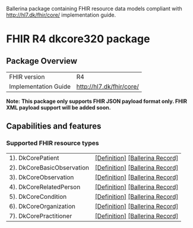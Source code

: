 Ballerina package containing FHIR resource data models
compliant with http://hl7.dk/fhir/core/ implementation guide.

# FHIR R4 dkcore320 package

## Package Overview

|                      |                      |
|----------------------|----------------------|
| FHIR version         | R4                   |
| Implementation Guide | http://hl7.dk/fhir/core/               |


**Note:**
**This package only supports FHIR JSON payload format only. FHIR XML payload support will be added soon.**

## Capabilities and features

### Supported FHIR resource types

|                  |                                             |
|------------------|---------------------------------------------|
| 1). DkCorePatient | [[Definition]][s1] [[Ballerina Record]][m1] |
| 2). DkCoreBasicObservation | [[Definition]][s2] [[Ballerina Record]][m2] |
| 3). DkCoreObservation | [[Definition]][s3] [[Ballerina Record]][m3] |
| 4). DkCoreRelatedPerson | [[Definition]][s4] [[Ballerina Record]][m4] |
| 5). DkCoreCondition | [[Definition]][s5] [[Ballerina Record]][m5] |
| 6). DkCoreOrganization | [[Definition]][s6] [[Ballerina Record]][m6] |
| 7). DkCorePractitioner | [[Definition]][s7] [[Ballerina Record]][m7] |

[m1]: https://lib.ballerina.io/healthcare/dkcore320/1.0.0#DkCorePatient
[m2]: https://lib.ballerina.io/healthcare/dkcore320/1.0.0#DkCoreBasicObservation
[m3]: https://lib.ballerina.io/healthcare/dkcore320/1.0.0#DkCoreObservation
[m4]: https://lib.ballerina.io/healthcare/dkcore320/1.0.0#DkCoreRelatedPerson
[m5]: https://lib.ballerina.io/healthcare/dkcore320/1.0.0#DkCoreCondition
[m6]: https://lib.ballerina.io/healthcare/dkcore320/1.0.0#DkCoreOrganization
[m7]: https://lib.ballerina.io/healthcare/dkcore320/1.0.0#DkCorePractitioner

[s1]: http://hl7.dk/fhir/core/StructureDefinition/dk-core-patient
[s2]: http://hl7.dk/fhir/core/StructureDefinition/dk-core-basic-observation
[s3]: http://hl7.dk/fhir/core/StructureDefinition/dk-core-observation
[s4]: http://hl7.dk/fhir/core/StructureDefinition/dk-core-related-person
[s5]: http://hl7.dk/fhir/core/StructureDefinition/dk-core-condition
[s6]: http://hl7.dk/fhir/core/StructureDefinition/dk-core-organization
[s7]: http://hl7.dk/fhir/core/StructureDefinition/dk-core-practitioner
